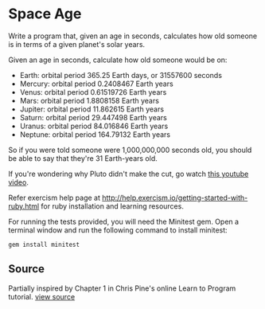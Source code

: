 # Space Age

Write a program that, given an age in seconds, calculates how old someone is in terms of a given planet's solar years.

Given an age in seconds, calculate how old someone would be on:

   - Earth: orbital period 365.25 Earth days, or 31557600 seconds
   - Mercury: orbital period 0.2408467 Earth years
   - Venus: orbital period 0.61519726 Earth years
   - Mars: orbital period 1.8808158 Earth years
   - Jupiter: orbital period 11.862615 Earth years
   - Saturn: orbital period 29.447498 Earth years
   - Uranus: orbital period 84.016846 Earth years
   - Neptune: orbital period 164.79132 Earth years

So if you were told someone were 1,000,000,000 seconds old, you should
be able to say that they're 31 Earth-years old.

If you're wondering why Pluto didn't make the cut, go watch [this
youtube video](http://www.youtube.com/watch?v=Z_2gbGXzFbs).

Refer exercism help page at http://help.exercism.io/getting-started-with-ruby.html for ruby installation and learning resources.

For running the tests provided, you will need the Minitest gem. Open a terminal window and run the following command to install minitest:

    gem install minitest

## Source

Partially inspired by Chapter 1 in Chris Pine's online Learn to Program tutorial. [view source](http://pine.fm/LearnToProgram/?Chapter=01)
